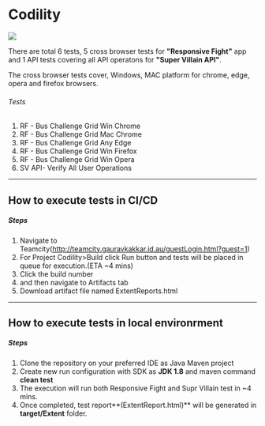 # Codility
<a href="http://teamcity.gauravkakkar.id.au/viewType.html?buildTypeId=Codility_Build&guest=1">
<img src="http://teamcity.gauravkakkar.id.au/app/rest/builds/buildType:(id:Codility_Build)/statusIcon"/>
</a>

There are total 6 tests, 5 cross browser tests for **"Responsive Fight"** app and 1 API tests covering all API operatons for **"Super Villain API"**.

The cross browser tests cover, Windows, MAC platform for chrome, edge, opera and firefox browsers.


###### Tests

1. RF - Bus Challenge Grid Win Chrome
2. RF - Bus Challenge Grid Mac Chrome
3. RF - Bus Challenge Grid Any Edge
4. RF - Bus Challenge Grid Win Firefox
5. RF - Bus Challenge Grid Win Opera
6. SV API- Verify All User Operations

------------
## How to execute tests in CI/CD

##### Steps
1. Navigate to Teamcity(http://teamcity.gauravkakkar.id.au/guestLogin.html?guest=1)
2. For Project Codility>Build click Run button and tests will be placed in queue for execution.(ETA ~4 mins)
3. Click the build number
4. and then navigate to Artifacts tab
5. Download artifact file named ExtentReports.html

------------
## How to execute tests in local environrment

##### Steps
1. Clone the repository on your preferred IDE as Java Maven project
2. Create new run configuration with SDK as **JDK 1.8**  and maven command **clean test**
3. The execution will run both Responsive Fight and Supr Villain test in ~4 mins.
4. Once completed,  test report**(ExtentReport.html)** will be generated in **target/Extent** folder.

